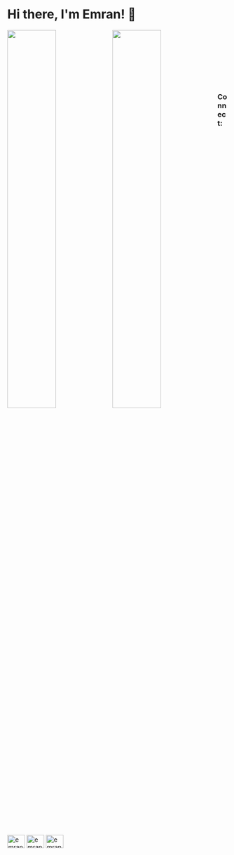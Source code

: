 # Hi there, I'm Emran! 👋

<img align="left" width="47%" src="https://github-readme-stats.vercel.app/api?username=emranhossen26&=true&theme=radical" />


<img align="left" width="47%" src="https://github-readme-stats.vercel.app/api/top-langs/?username=emranhossen26&layout=compact" />




</br>
</br>
</br>
</br>
</br></br></br>
<h3 align="left">Connect:</h3>
<p align="left">
<a href="https://twitter.com/emranhossen_" target="blank"><img align="center" src="https://raw.githubusercontent.com/rahuldkjain/github-profile-readme-generator/master/src/images/icons/Social/twitter.svg" alt="emranhossen_" height="30" width="40" /></a>
<a href="https://linkedin.com/in/emranhossen" target="blank"><img align="center" src="https://raw.githubusercontent.com/rahuldkjain/github-profile-readme-generator/master/src/images/icons/Social/linked-in-alt.svg" alt="emranhossen" height="30" width="40" /></a>
<a href="https://fb.com/emranhossen3075" target="blank"><img align="center" src="https://raw.githubusercontent.com/rahuldkjain/github-profile-readme-generator/master/src/images/icons/Social/facebook.svg" alt="emranhossen3075" height="30" width="40" /></a>
</p>
